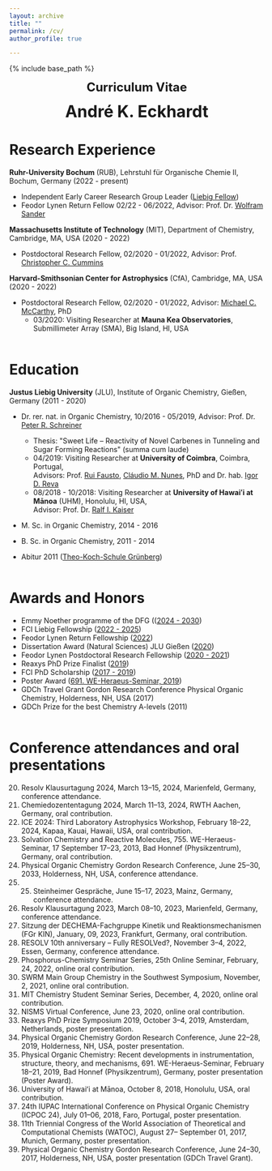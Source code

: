 ```yaml
---
layout: archive
title: ""
permalink: /cv/
author_profile: true

---
```


{% include base_path %}
<p align="center"> <font size="5"><b>Curriculum Vitae</b></font></p>
<p align="center"> <font size="6"><b>André K. Eckhardt</b></font></p>

Research Experience
======
<b>Ruhr-University Bochum</b> (RUB), Lehrstuhl für Organische Chemie II, Bochum, Germany (2022 - present)

* Independent Early Career Research Group Leader ([Liebig Fellow](https://www.vci.de/fonds/stipendien/liebig-stipendium/seiten.jsp))
* Feodor Lynen Return Fellow 02/22 - 06/2022, Advisor: Prof. Dr. [Wolfram Sander](https://www.ruhr-uni-bochum.de/oc2/index.html)

<b>Massachusetts Institute of Technology</b> (MIT), Department of Chemistry, Cambridge, MA, USA (2020 - 2022)

* Postdoctoral Research Fellow, 02/2020 - 01/2022, Advisor: Prof. [Christopher C. Cummins](https://ccclab.mit.edu/)

<b>Harvard-Smithsonian Center for Astrophysics</b> (CfA), Cambridge, MA, USA (2020 - 2022)

* Postdoctoral Research Fellow, 02/2020 - 01/2022, Advisor: [Michael C. McCarthy](https://www.cfa.harvard.edu/amp/mccarthygroup/index.html), PhD
	* 03/2020: Visiting Researcher at <b>Mauna Kea Observatories</b>, Submillimeter Array (SMA), Big Island, HI, USA<br/><br/>


Education
======
<b>Justus Liebig University</b> (JLU), Institute of Organic Chemistry, Gießen, Germany (2011 - 2020)

* Dr. rer. nat. in Organic Chemistry, 10/2016 - 05/2019, Advisor: Prof. Dr. [Peter R. Schreiner](https://www.uni-giessen.de/fbz/fb08/Inst/organische-chemie/agschreiner)
	* Thesis: "Sweet Life – Reactivity of Novel Carbenes in Tunneling and Sugar Forming Reactions" (summa cum laude)
	* 04/2019: Visiting Researcher at <b>University of Coimbra</b>, Coimbra, Portugal,<br/>
	Advisors: Prof. [Rui Fausto](http://www.qui.uc.pt/~rfausto/homepage/), [Cláudio M. Nunes](https://sites.google.com/view/cmnunes), PhD and Dr. hab. [Igor D. Reva](http://www.qui.uc.pt/~reva/)
	* 08/2018 - 10/2018: Visiting Researcher at <b>University of Hawaiʻi at Mānoa</b> (UHM), Honolulu, HI, USA,<br/>
	Advisor: Prof. Dr. [Ralf I. Kaiser](https://uhmreactiondynamics.org/)
* M. Sc. in Organic Chemistry, 2014 - 2016
* B. Sc. in Organic Chemistry, 2011 - 2014<br/>

* Abitur 2011 ([Theo-Koch-Schule Grünberg](https://www.theokoch.schule/))<br/><br/>


Awards and Honors
======
* Emmy Noether programme of the DFG (([2024 - 2030](https://www.dfg.de/en/research-funding/funding-opportunities/programmes/individual/emmy-noether))
* FCI Liebig Fellowship ([2022 - 2025](https://www.vci.de/fonds/stipendien/liebig-stipendium/seiten.jsp))
* Feodor Lynen Return Fellowship ([2022](https://www.humboldt-foundation.de/en/connect/explore-the-humboldt-network/singleview?tx_rsmavhsolr_solrview%5BpPersonId%5D=1209506&cHash=4dc63f656b61b2c6620402dc58491c1f))
* Dissertation Award (Natural Sciences) JLU Gießen ([2020](https://www.uni-giessen.de/ueber-uns/pressestelle/pm/digitaler-rueckblick-auf-das-ausnahmejahr-2020))
* Feodor Lynen Postdoctoral Research Fellowship ([2020 - 2021](https://www.humboldt-foundation.de/en/connect/explore-the-humboldt-network/singleview?tx_rsmavhsolr_solrview%5BpPersonId%5D=1209506&cHash=4dc63f656b61b2c6620402dc58491c1f))
* Reaxys PhD Prize Finalist ([2019](https://www.elsevier.com/solutions/reaxys/reaxys-phd-prize/2019-finalists))
* FCI PhD Scholarship ([2017 - 2019](https://www.vci.de/fonds/stipendien/kekule-stipendium/seiten.jsp))
* Poster Award ([691. WE-Heraeus-Seminar, 2019](https://www.we-heraeus-stiftung.de/veranstaltungen/seminare/2019/physical-organic-chemistry-recent-developments-in-instrumentation-structure-theory-and-mechanisms/))
* GDCh Travel Grant Gordon Research Conference Physical Organic Chemistry, Holderness, NH, USA (2017)
* GDCh Prize for the best Chemistry A-levels (2011)
<br/><br/>

Conference attendances and oral presentations
======
20.	Resolv Klausurtagung 2024, March 13–15, 2024, Marienfeld, Germany, conference attendance.<br/>
19.	Chemiedozententagung 2024, March 11–13, 2024, RWTH Aachen, Germany, oral contribution.<br/>
18.	ICE 2024: Third Laboratory Astrophysics Workshop, February 18–22, 2024, Kapaa, Kauai, Hawaii, USA, oral contribution.<br/>
17.	Solvation Chemistry and Reactive Molecules, 755. WE-Heraeus-Seminar, 17 September 17–23, 2013, Bad Honnef (Physikzentrum), Germany, oral contribution.<br/>
16.	Physical Organic Chemistry Gordon Research Conference, June 25–30, 2033, Holderness, NH, USA, conference attendance.<br/>
15.	25. Steinheimer Gespräche, June 15–17, 2023, Mainz, Germany, conference attendance.<br/>
14.	Resolv Klausurtagung 2023, March 08–10, 2023, Marienfeld, Germany, conference attendance.<br/>
13.	Sitzung der DECHEMA-Fachgruppe Kinetik und Reaktionsmechanismen (FGr KIN), January, 09, 2023, Frankfurt, Germany, oral contribution.<br/>
12.	RESOLV 10th anniversary – Fully RESOLVed?, November 3–4, 2022, Essen, Germany, conference attendance.<br/>
11.	Phosphorus-Chemistry Seminar Series, 25th Online Seminar, February, 24, 2022, online oral contribution.<br/>
10.	SWRM Main Group Chemistry in the Southwest Symposium, November, 2, 2021, online oral contribution.<br/>
9.	MIT Chemistry Student Seminar Series, December, 4, 2020, online oral contribution.<br/>
8.	NISMS Virtual Conference, June 23, 2020, online oral contribution.<br/>
7.	Reaxys PhD Prize Symposium 2019, October 3–4, 2019, Amsterdam, Netherlands, poster presentation.<br/>
6.	Physical Organic Chemistry Gordon Research Conference, June 22–28, 2019, Holderness, NH, USA, poster presentation.<br/>
5.	Physical Organic Chemistry: Recent developments in instrumentation, structure, theory, and mechanisms, 691. WE-Heraeus-Seminar, February 18–21, 2019, Bad Honnef (Physikzentrum), Germany, poster presentation (Poster Award).<br/>
4.	University of Hawaiʻi at Mānoa, October 8, 2018, Honolulu, USA, oral contribution.<br/>
3.	24th IUPAC International Conference on Physical Organic Chemistry (ICPOC 24), July 01–06, 2018, Faro, Portugal, poster presentation.<br/>
2.	11th Triennial Congress of the World Association of Theoretical and Computational Chemists (WATOC), August 27– September 01, 2017, Munich, Germany, poster presentation.<br/>
1.	Physical Organic Chemistry Gordon Research Conference, June 24–30, 2017, Holderness, NH, USA, poster presentation (GDCh Travel Grant).<br/>
<br/>
<br/>





